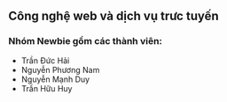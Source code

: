 ## Công nghệ web và dịch vụ trưc tuyến

### Nhóm Newbie gồm các thành viên:

-   Trần Đức Hải
-   Nguyễn Phương Nam
-   Nguyễn Mạnh Duy
-   Trần Hữu Huy
